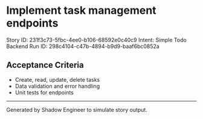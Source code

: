 # Implement task management endpoints

Story ID: 231f3c73-5fbc-4ee0-b106-68592e0c40c9
Intent: Simple Todo Backend
Run ID: 298c4104-c47b-4894-b9d9-baaf6bc0852a

## Acceptance Criteria
- Create, read, update, delete tasks
- Data validation and error handling
- Unit tests for endpoints

---
Generated by Shadow Engineer to simulate story output.

